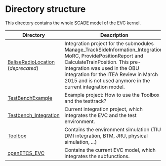 # Directory structure

This directory contains the whole SCADE model of the EVC kernel.

Directory | Description
----------|-------------
[BaliseRadioLocation](https://github.com/stefan-karg/modeling/tree/master/model/Scade/System/OBU_PreIntegrations/BaliseRadioLocation) (*deprecated*)| Integration project for the submodules Manage_TrackSideInformation_Integration, MoRC, ProvidePositionReport and CalculateTrainPosition. This pre-integration was used in the OBU integration for the ITEA Review in March 2015 and is not used anymore in the current integration model.
[TestBenchExample](https://github.com/stefan-karg/modeling/tree/master/model/Scade/System/OBU_PreIntegrations/TestBenchExample) | Example project: How to use the Toolbox and the testtrack?
[Testbench_Integration](https://github.com/stefan-karg/modeling/tree/master/model/Scade/System/OBU_PreIntegrations/Testbench_Integration) | Current integration project, which integrates the EVC and the test environment.
[Toolbox](https://github.com/stefan-karg/modeling/tree/master/model/Scade/System/OBU_PreIntegrations/Toolbox) | Contains the environment simulation (TIU, DMI integration, BTM, JRU, physical simulation, ...)
[openETCS_EVC](https://github.com/stefan-karg/modeling/tree/master/model/Scade/System/OBU_PreIntegrations/openETCS_EVC) | Contains the current EVC model, which integrates the subfunctions.